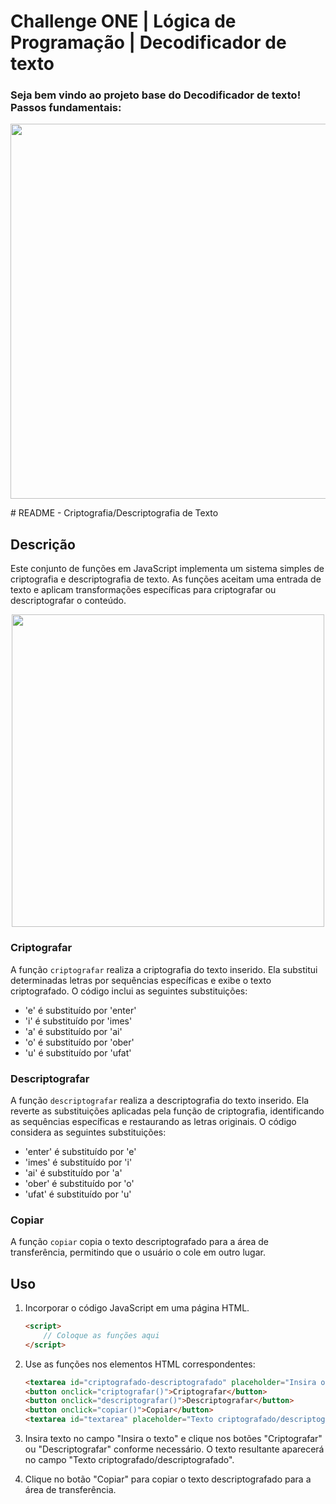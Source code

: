 # Challenge ONE | Lógica de Programação | Decodificador de texto
### Seja bem vindo ao projeto base do Decodificador de texto! Passos fundamentais:

<p align="center" >
     <img width="600" heigth="600" src="https://user-images.githubusercontent.com/91544872/157673876-2c51fc09-5bed-48c0-aad3-97fc7fa64d1d.png">
</p>
# README - Criptografia/Descriptografia de Texto

## Descrição

Este conjunto de funções em JavaScript implementa um sistema simples de criptografia e descriptografia de texto. As funções aceitam uma entrada de texto e aplicam transformações específicas para criptografar ou descriptografar o conteúdo.

<p align="center" >
     <img style="width: 500px;" src="https://github.com/GabrielFelipeS/challenger-one/assets/108304564/6761d44d-c901-4923-a4fb-04e5caede279"></img>
</p>

### Criptografar

A função `criptografar` realiza a criptografia do texto inserido. Ela substitui determinadas letras por sequências específicas e exibe o texto criptografado. O código inclui as seguintes substituições:

- 'e' é substituído por 'enter'
- 'i' é substituído por 'imes'
- 'a' é substituído por 'ai'
- 'o' é substituído por 'ober'
- 'u' é substituído por 'ufat'

### Descriptografar

A função `descriptografar` realiza a descriptografia do texto inserido. Ela reverte as substituições aplicadas pela função de criptografia, identificando as sequências específicas e restaurando as letras originais. O código considera as seguintes substituições:

- 'enter' é substituído por 'e'
- 'imes' é substituído por 'i'
- 'ai' é substituído por 'a'
- 'ober' é substituído por 'o'
- 'ufat' é substituído por 'u'

### Copiar

A função `copiar` copia o texto descriptografado para a área de transferência, permitindo que o usuário o cole em outro lugar.

## Uso

1. Incorporar o código JavaScript em uma página HTML.
   
    ```html
    <script>
        // Coloque as funções aqui
    </script>
    ```

2. Use as funções nos elementos HTML correspondentes:

    ```html
    <textarea id="criptografado-descriptografado" placeholder="Insira o texto"></textarea>
    <button onclick="criptografar()">Criptografar</button>
    <button onclick="descriptografar()">Descriptografar</button>
    <button onclick="copiar()">Copiar</button>
    <textarea id="textarea" placeholder="Texto criptografado/descriptografado"></textarea>
    ```

3. Insira texto no campo "Insira o texto" e clique nos botões "Criptografar" ou "Descriptografar" conforme necessário. O texto resultante aparecerá no campo "Texto criptografado/descriptografado".

4. Clique no botão "Copiar" para copiar o texto descriptografado para a área de transferência.


